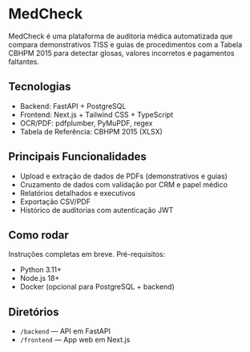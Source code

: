 # MedCheck

MedCheck é uma plataforma de auditoria médica automatizada que compara demonstrativos TISS e guias de procedimentos com a Tabela CBHPM 2015 para detectar glosas, valores incorretos e pagamentos faltantes.

## Tecnologias

- Backend: FastAPI + PostgreSQL
- Frontend: Next.js + Tailwind CSS + TypeScript
- OCR/PDF: pdfplumber, PyMuPDF, regex
- Tabela de Referência: CBHPM 2015 (XLSX)

## Principais Funcionalidades

- Upload e extração de dados de PDFs (demonstrativos e guias)
- Cruzamento de dados com validação por CRM e papel médico
- Relatórios detalhados e executivos
- Exportação CSV/PDF
- Histórico de auditorias com autenticação JWT

## Como rodar

Instruções completas em breve. Pré-requisitos:
- Python 3.11+
- Node.js 18+
- Docker (opcional para PostgreSQL + backend)

## Diretórios

- `/backend` — API em FastAPI
- `/frontend` — App web em Next.js
